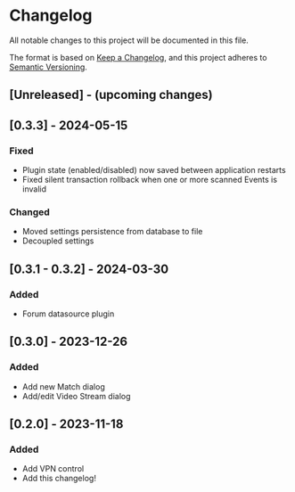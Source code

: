 # Changelog

All notable changes to this project will be documented in this file.

The format is based on [Keep a Changelog](https://keepachangelog.com/en/1.0.0/),
and this project adheres to [Semantic Versioning](https://semver.org/spec/v2.0.0.html).

## [Unreleased] - (upcoming changes)

## [0.3.3] - 2024-05-15

### Fixed

- Plugin state (enabled/disabled) now saved between application restarts
- Fixed silent transaction rollback when one or more scanned Events is invalid

### Changed

- Moved settings persistence from database to file
- Decoupled settings

## [0.3.1 - 0.3.2] - 2024-03-30

### Added

- Forum datasource plugin

## [0.3.0] - 2023-12-26

### Added

- Add new Match dialog
- Add/edit Video Stream dialog

## [0.2.0] - 2023-11-18

### Added

- Add VPN control
- Add this changelog!